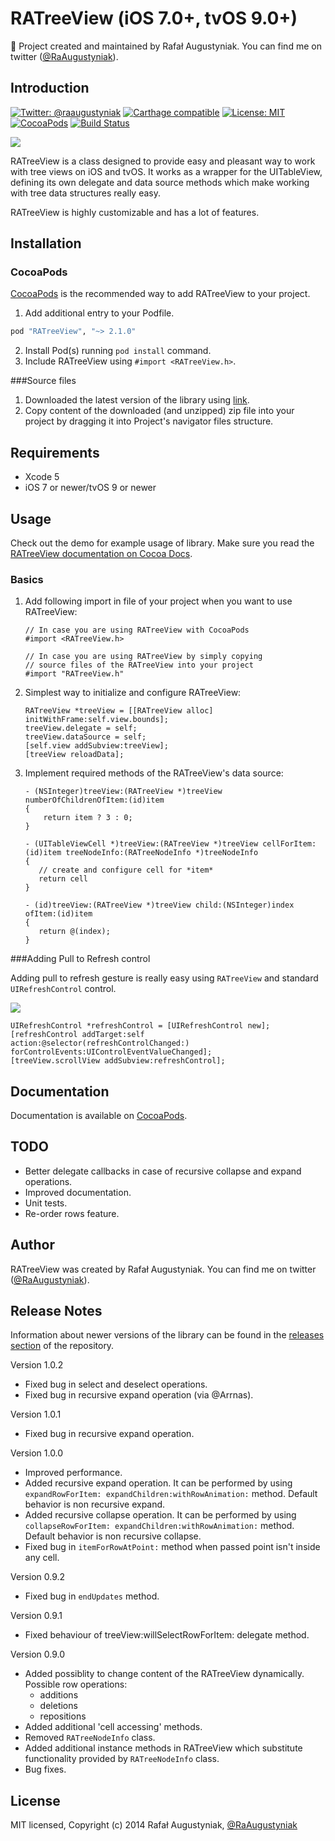 RATreeView (iOS 7.0+, tvOS 9.0+) 
==============

👷 Project created and maintained by Rafał Augustyniak. You can find me on twitter ([@RaAugustyniak](https://twitter.com/RaAugustyniak)).


Introduction
-----------------

[![Twitter: @raaugustyniak](https://img.shields.io/badge/contact-@raaugustyniak-blue.svg?style=flat)](https://twitter.com/raaugustyniak)
[![Carthage compatible](https://img.shields.io/badge/Carthage-compatible-4BC51D.svg?style=flat)](https://github.com/Carthage/Carthage)
[![License: MIT](https://img.shields.io/badge/license-MIT-blue.svg?style=flat)](https://github.com/Augustyniak/RATreeView/blob/master/LICENCE.md)
[![CocoaPods](https://img.shields.io/cocoapods/v/RATreeView.svg?style=flat)](https://github.com/Augustyniak/RATreeView)
[![Build Status](https://img.shields.io/travis/Augustyniak/RATreeView/master.svg?style=flat)](https://travis-ci.org/Augustyniak/RATreeView)

[![](https://raw.github.com/Augustyniak/RATreeView/master/Screens/animation.gif)](https://raw.github.com/Augustyniak/RATreeView/master/Screens/animation.gif)



RATreeView is a class designed to provide easy and pleasant way to work with tree views on iOS and tvOS. It works as a wrapper for the UITableView, defining its own delegate and data source methods which make working with tree data structures really easy.

RATreeView is highly customizable and has a lot of features. 


Installation
-----------------

### CocoaPods

[CocoaPods](http://www.cocoapods.org) is the recommended way to add RATreeView to your project.

1. Add additional entry to your Podfile.

  ```ruby
  pod "RATreeView", "~> 2.1.0"
  ```

2. Install Pod(s) running `pod install` command.
3. Include RATreeView using `#import <RATreeView.h>`.

###Source files

1. Downloaded the latest version of the library using [link](https://github.com/Augustyniak/RATreeView/archive/master.zip).
2. Copy content of the downloaded (and unzipped) zip file into your project by dragging it into Project's navigator files structure. 



Requirements
-----------------


* Xcode 5
* iOS 7 or newer/tvOS 9 or newer


Usage
-----------------


Check out the demo for example usage of library. Make sure you read the [RATreeView documentation on Cocoa Docs](http://cocoadocs.org/docsets/RATreeView/2.1.0).


### Basics

1. Add following import in file of your project when you want to use RATreeView:
 
   ```objc
   // In case you are using RATreeView with CocoaPods
   #import <RATreeView.h>
   ```
      
   ```objc
   // In case you are using RATreeView by simply copying 
   // source files of the RATreeView into your project
   #import "RATreeView.h"
   ``` 
 
2. Simplest way to initialize and configure RATreeView:

   ```objc
   RATreeView *treeView = [[RATreeView alloc] initWithFrame:self.view.bounds];
   treeView.delegate = self;
   treeView.dataSource = self;       
   [self.view addSubview:treeView];
   [treeView reloadData];
   ```
         
3. Implement required methods of the RATreeView's data source:
 
   ```objc
   - (NSInteger)treeView:(RATreeView *)treeView numberOfChildrenOfItem:(id)item
   {
       return item ? 3 : 0;
   }
   ```

   ```objc
   - (UITableViewCell *)treeView:(RATreeView *)treeView cellForItem:(id)item treeNodeInfo:(RATreeNodeInfo *)treeNodeInfo
   {
      // create and configure cell for *item*
      return cell
   }
   ```

   ```objc
   - (id)treeView:(RATreeView *)treeView child:(NSInteger)index ofItem:(id)item
   {
      return @(index);
   }
   ```

###Adding Pull to Refresh control

Adding pull to refresh gesture is really easy using `RATreeView` and standard `UIRefreshControl` control.

[![](https://raw.github.com/Augustyniak/RATreeView/master/Screens/PullToRefresh.png)](https://raw.github.com/Augustyniak/RATreeView/master/Screens/PullToRefresh.png)

   ```objc
UIRefreshControl *refreshControl = [UIRefreshControl new];
[refreshControl addTarget:self action:@selector(refreshControlChanged:) forControlEvents:UIControlEventValueChanged];
[treeView.scrollView addSubview:refreshControl];
   ```

Documentation
-----------------

Documentation is available on [CocoaPods](http://cocoadocs.org/docsets/RATreeView/2.1.0).

TODO
-----------------

- Better delegate callbacks in case of recursive collapse and expand operations.
- Improved documentation.
- Unit tests.
- Re-order rows feature.
  
Author
-----------------

RATreeView was created by Rafał Augustyniak. You can find me on twitter ([@RaAugustyniak](https://twitter.com/RaAugustyniak)).


Release Notes 
-----------------

Information about newer versions of the library can be found in the [releases section](https://github.com/Augustyniak/RATreeView/releases) of the repository.

Version 1.0.2
- Fixed bug in select and deselect operations.
- Fixed bug in recursive expand operation (via @Arrnas).

Version 1.0.1
- Fixed bug in recursive expand operation.

Version 1.0.0

- Improved performance.
- Added recursive expand operation. It can be performed by using `expandRowForItem: expandChildren:withRowAnimation:` method. Default behavior is non recursive expand.
- Added recursive collapse operation. It can be performed by using `collapseRowForItem: expandChildren:withRowAnimation:` method. Default behavior is non recursive collapse.
- Fixed bug in `itemForRowAtPoint:` method when passed point isn't inside any cell.

Version 0.9.2

- Fixed bug in `endUpdates` method.

Version 0.9.1

- Fixed behaviour of treeView:willSelectRowForItem: delegate method.

Version 0.9.0

- Added possiblity to change content of the RATreeView dynamically. Possible row operations:
	- additions 
	- deletions 
    - repositions
- Added additional 'cell accessing' methods.
- Removed `RATreeNodeInfo` class.
- Added additional instance methods in RATreeView which substitute functionality provided by `RATreeNodeInfo` class.
- Bug fixes.

License
-----------------

MIT licensed, Copyright (c) 2014 Rafał Augustyniak, [@RaAugustyniak](http://twitter.com/RaAugustyniak)

